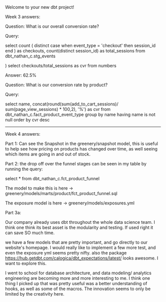 Welcome to your new dbt project!





Week 3 answers:

Question: What is our overall conversion rate?

Query: 

  select 
    count (
    distinct case 
        when event_type = 'checkout' then session_id 
      end
    ) as checkouts,
    count(distinct session_id)  as total_sessions
  from dbt_nathan_c.stg_events

)
select checkouts/total_sessions as cvr from numbers

Answer: 62.5%

Question: What is our conversion rate by product?

Query:

select 
    name, 
    concat(round(sum(add_to_cart_sessions)/ sum(page_view_sessions) * 100,2), '%') as cvr
from dbt_nathan_c.fact_product_event_type
group by name
having name is not null
order by cvr desc


---------------------------------------
Week 4 answers:

Part 1:
Can see the Snapshot in the greenery/snapshot model, this is useful to help see how pricing on products has changed over time, as well seeing which items are going in and out of stock.


Part 2: 
the drop off over the funnel stages can be seen in my table by running the query:

select * from dbt_nathan_c.fct_product_funnel

The model to make this is here -> greenery/models/marts/product/fct_product_funnel.sql

The exposure model is here -> greenery/models/exposures.yml

Part 3a:

Our company already uses dbt throughout the whole data science team. I think one think its best asset is the modularity and testing. If used right it can save SO much time.

we have a few models that are pretty important, and go directly to our website's homepage. I would really like to implement a few more test, and even the exposure yml seems pretty nifty.
also the package https://hub.getdbt.com/calogica/dbt_expectations/latest/ looks awesome. I want to explore this.

I went to school for database architecture, and data modeling/ analytics engineering are becoming more and more interesting to me. I think one thing I picked up that was pretty useful was a better understanding of hooks, as well as some of the macros. The innovation seems to only be limited by the creativity here.